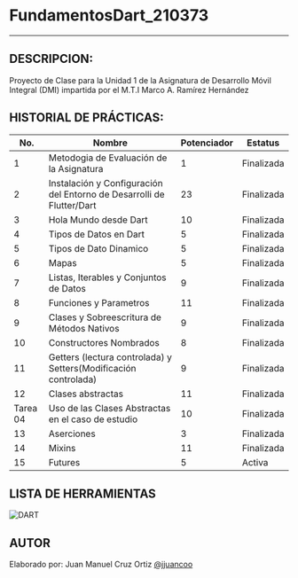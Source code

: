 # FundamentosDart_210373
-----

## DESCRIPCION:

Proyecto de Clase para la Unidad 1 de la Asignatura de Desarrollo Móvil Integral (DMI) impartida
por el M.T.I Marco A. Ramírez Hernández

## HISTORIAL DE PRÁCTICAS:
|No. |Nombre|Potenciador|Estatus|
|--|--|--|--|
|1|Metodogia de Evaluación de la Asignatura|1|Finalizada|
|2|Instalación y Configuración del Entorno de Desarrolli de Flutter/Dart|23|Finalizada|
|3|Hola Mundo desde Dart|10|Finalizada|
|4|Tipos de Datos en Dart|5|Finalizada|
|5|Tipos de Dato Dinamico|5|Finalizada|
|6|Mapas|5|Finalizada|
|7|Listas, Iterables y Conjuntos de Datos|9|Finalizada|
|8|Funciones y Parametros|11|Finalizada|
|9|Clases y Sobreescritura de Métodos Nativos|9|Finalizada|
|10|Constructores Nombrados|8|Finalizada|
|11|Getters (lectura controlada) y Setters(Modificación controlada)|9|Finalizada|
|12|Clases abstractas|11|Finalizada|
|Tarea 04|Uso de las Clases Abstractas en el caso de estudio|10|Finalizada|
|13|Aserciones|3|Finalizada|
|14|Mixins|11|Finalizada|
|15|Futures|5|Activa|

## LISTA DE HERRAMIENTAS
![DART](https://img.shields.io/badge/Dart-0175C2?style=for-the-badge&logo=dart&logoColor=white)

## AUTOR
Elaborado por: Juan Manuel Cruz Ortiz [@jjuancoo](https://github.com/jjuancoo)